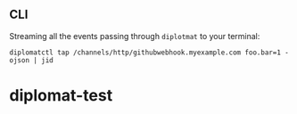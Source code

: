 

## CLI

Streaming all the events passing through `diplotmat` to your terminal:

```
diplomatctl tap /channels/http/githubwebhook.myexample.com foo.bar=1 -ojson | jid
```
# diplomat-test
